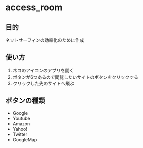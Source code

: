 # access_room

## 目的
ネットサーフィンの効率化のために作成

## 使い方
1. ネコのアイコンのアプリを開く
2. ボタンが6つあるので閲覧したいサイトのボタンをクリックする
3. クリックした先のサイトへ飛ぶ


## ボタンの種類
- Google
- Youtube
- Amazon
- Yahoo!
- Twitter
- GoogleMap
